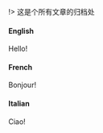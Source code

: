 !> 这是个所有文章的归档处

<!-- tabs:start -->

#### **English**

Hello!

#### **French**

Bonjour!

#### **Italian**

Ciao!

<!-- tabs:end -->
